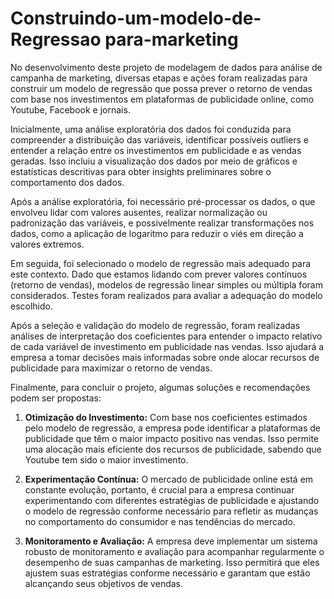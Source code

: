 # Construindo-um-modelo-de-Regressao para-marketing
No desenvolvimento deste projeto de modelagem de dados para análise de campanha de marketing, diversas etapas e ações foram realizadas para construir um modelo de regressão que possa prever o retorno de vendas com base nos investimentos em plataformas de publicidade online, como Youtube, Facebook e jornais. 

Inicialmente, uma análise exploratória dos dados foi conduzida para compreender a distribuição das variáveis, identificar possíveis outliers e entender a relação entre os investimentos em publicidade e as vendas geradas. Isso incluiu a visualização dos dados por meio de gráficos e estatísticas descritivas para obter insights preliminares sobre o comportamento dos dados.

Após a análise exploratória, foi necessário pré-processar os dados, o que envolveu lidar com valores ausentes, realizar normalização ou padronização das variáveis, e possivelmente realizar transformações nos dados, como a aplicação de logaritmo para reduzir o viés em direção a valores extremos.

Em seguida, foi selecionado o modelo de regressão mais adequado para este contexto. Dado que estamos lidando com prever valores contínuos (retorno de vendas), modelos de regressão linear simples ou múltipla foram considerados. Testes foram realizados para avaliar a adequação do modelo escolhido.

Após a seleção e validação do modelo de regressão, foram realizadas análises de interpretação dos coeficientes para entender o impacto relativo de cada variável de investimento em publicidade nas vendas. Isso ajudará a empresa a tomar decisões mais informadas sobre onde alocar recursos de publicidade para maximizar o retorno de vendas.

Finalmente, para concluir o projeto, algumas soluções e recomendações podem ser propostas:

1. **Otimização do Investimento:** Com base nos coeficientes estimados pelo modelo de regressão, a empresa pode identificar a plataformas de publicidade que têm o maior impacto positivo nas vendas. Isso permite uma alocação mais eficiente dos recursos de publicidade, sabendo que  Youtube tem sido o maior investimento. 

2. **Experimentação Contínua:** O mercado de publicidade online está em constante evolução, portanto, é crucial para a empresa continuar experimentando com diferentes estratégias de publicidade e ajustando o modelo de regressão conforme necessário para refletir as mudanças no comportamento do consumidor e nas tendências do mercado.

3. **Monitoramento e Avaliação:** A empresa deve implementar um sistema robusto de monitoramento e avaliação para acompanhar regularmente o desempenho de suas campanhas de marketing. Isso permitirá que eles ajustem suas estratégias conforme necessário e garantam que estão alcançando seus objetivos de vendas.
